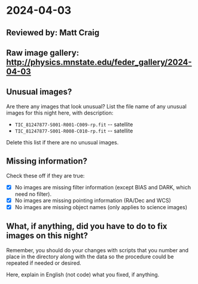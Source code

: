 # 2024-04-03

## Reviewed by:   Matt Craig 

## Raw image gallery: http://physics.mnstate.edu/feder_gallery/2024-04-03

## Unusual images?

Are there any images that look unusual? List the file name of any unusual images for this night here, with description:

+ `TIC_81247877-S001-R001-C009-rp.fit` -- satellite
+ `TIC_81247877-S001-R008-C010-rp.fit` -- satellite

Delete this list if there are no unusual images.

## Missing information?

Check these off if they are true:

- [x] No images are missing filter information (except BIAS and DARK, which need no filter).
- [x] No images are missing pointing information (RA/Dec and WCS)
- [x] No images are missing object names (only applies to science images)

## What, if anything, did you have to do to fix images on this night?

Remember, you should do your changes with scripts that you number and place in the
directory along with the data so the procedure could be repeated if needed or
desired.

Here, explain in English (not code) what you fixed, if anything.
